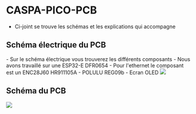 # CASPA-PICO-PCB
- Ci-joint se trouve les schémas et les explications qui accompagne


<h2>Schéma électrique du PCB</h2>
- Sur le schéma électrique vous trouverez les différents composants
- Nous avons travaillé sur une ESP32-E DFR0654
- Pour l'ethernet le composant est un ENC28J60 HR911105A
- POLULU REG09b
- Ecran OLED 
<img src="https://i.postimg.cc/JzD680dj/Capture-d-cran-2022-05-24-13-52-47.png"></img>

<h2>Schéma du PCB</h2>
<img src="https://i.postimg.cc/NfBnvQ10/Capture-d-cran-2022-05-24-14-46-16.png"></img>
